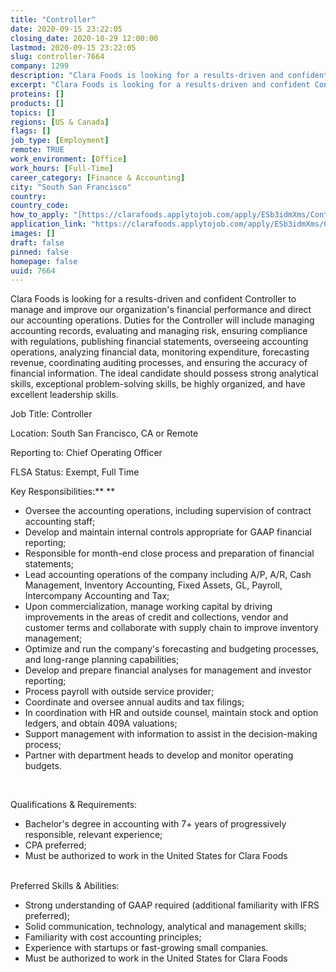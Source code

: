 ```yaml
---
title: "Controller"
date: 2020-09-15 23:22:05
closing_date: 2020-10-29 12:00:00
lastmod: 2020-09-15 23:22:05
slug: controller-7664
company: 1299
description: "Clara Foods is looking for a results-driven and confident Controller to manage and improve our organization's financial performance and direct our accounting operations. Duties for the Controller will include managing accounting records, evaluating and managing risk, ensuring compliance with regulations, publishing financial statements, overseeing accounting operations, analyzing financial data, monitoring expenditure, forecasting revenue, coordinating auditing processes, and ensuring the accuracy of financial information."
excerpt: "Clara Foods is looking for a results-driven and confident Controller to manage and improve our organization's financial performance and direct our accounting operations. Duties for the Controller will include managing accounting records, evaluating and managing risk, ensuring compliance with regulations, publishing financial statements, overseeing accounting operations, analyzing financial data, monitoring expenditure, forecasting revenue, coordinating auditing processes, and ensuring the accuracy of financial information."
proteins: []
products: []
topics: []
regions: [US & Canada]
flags: []
job_type: [Employment]
remote: TRUE
work_environment: [Office]
work_hours: [Full-Time]
career_category: [Finance & Accounting]
city: "South San Francisco"
country: 
country_code: 
how_to_apply: "[https://clarafoods.applytojob.com/apply/ESb3idmXms/Controller?source=pr...](https://clarafoods.applytojob.com/apply/ESb3idmXms/Controller?source=proteinreport)"
application_link: "https://clarafoods.applytojob.com/apply/ESb3idmXms/Controller?source=proteinreport"
images: []
draft: false
pinned: false
homepage: false
uuid: 7664
---
```

Clara Foods is looking for a results-driven and confident Controller to
manage and improve our organization\'s financial performance and direct
our accounting operations. Duties for the Controller will include
managing accounting records, evaluating and managing risk, ensuring
compliance with regulations, publishing financial statements, overseeing
accounting operations, analyzing financial data, monitoring expenditure,
forecasting revenue, coordinating auditing processes, and ensuring the
accuracy of financial information. The ideal candidate should possess
strong analytical skills, exceptional problem-solving skills, be highly
organized, and have excellent leadership skills.

Job Title: Controller

Location: South San Francisco, CA or Remote

Reporting to: Chief Operating Officer

FLSA Status: Exempt, Full Time

Key Responsibilities:** **

-   Oversee the accounting operations, including supervision of contract
    accounting staff; 
-   Develop and maintain internal controls appropriate for GAAP
    financial reporting; 
-   Responsible for month-end close process and preparation of financial
    statements;
-   Lead accounting operations of the company including A/P, A/R, Cash
    Management, Inventory Accounting, Fixed Assets, GL, Payroll,
    Intercompany Accounting and Tax;
-   Upon commercialization, manage working capital by driving
    improvements in the areas of credit and collections, vendor and
    customer terms and collaborate with supply chain to improve
    inventory management;
-   Optimize and run the company's forecasting and budgeting processes,
    and long-range planning capabilities;
-   Develop and prepare financial analyses for management and investor
    reporting;
-   Process payroll with outside service provider;
-   Coordinate and oversee annual audits and tax filings;
-   In coordination with HR and outside counsel, maintain stock and
    option ledgers, and obtain 409A valuations;
-   Support management with information to assist in the decision-making
    process;
-   Partner with department heads to develop and monitor operating
    budgets.

 

Qualifications & Requirements:

-   Bachelor's degree in accounting with 7+ years of progressively
    responsible, relevant experience;
-   CPA preferred;
-   Must be authorized to work in the United States for Clara Foods\
     

Preferred Skills & Abilities:

-   Strong understanding of GAAP required (additional familiarity with
    IFRS preferred);
-   Solid communication, technology, analytical and management skills;
-   Familiarity with cost accounting principles;
-   Experience with startups or fast-growing small companies.
-   Must be authorized to work in the United States for Clara Foods
